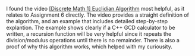 I found the video [[Discrete Math 1] Euclidian Algorithm](https://www.youtube.com/watch?v=cOwyHTiW4KE) most helpful, as it relates to Assignment 6 directly. 
The video provides a straight definition of the algorithm, and an example that includes detailed step-by-step explantion.
The example shows clearly if a C++ GCD calculator to be written, a recursion function will be very helpful since it repeats the division/modulus operations until there is no remainder.
There is also a proof of why this algorithm works, which helped with my curiousity.

